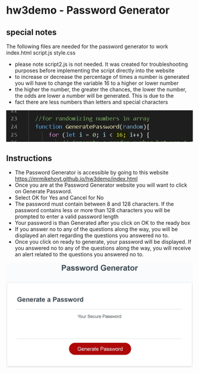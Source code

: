 # hw3demo - Password Generator

## special notes
The following files are needed for the password generator to work
index.html
script.js
style.css

* please note script2.js is not needed. It was created for troubleshooting purposes before implementing the script directly into the website
* to increase or decrease the percentage of times a number is generated you will have to change the variable 16 to a higher or lower number
* the higher the number, the greater the chances, the lower the number, the odds are lower a number will be generated. This is due to the 
* fact there are less numbers than letters and special characters

![value that needs to be changed](homeworkss1.jpg)




## Instructions
* The Password Generator is accessible by going to this website  https://mrmikehoyt.github.io/hw3demo/index.html
* Once you are at the Password Generator website you will want to click on Generate Password. 
* Select OK for Yes and Cancel for No
* The password must contain between 8 and 128 characters. If the password contains less or more than 128 characters you will be prompted
  to enter a valid password length
* Your password is than Generated after you click on OK to the ready box
* If you answer no to any of the questions along the way, you will be displayed an alert regarding the questions you answered no to. 
* Once you click on ready to generate, your password will be displayed. If you answered no to any of the questions along the way, you will receive an alert related to the questions you answered no to. 


![password generator program](homeworkss2.jpg)